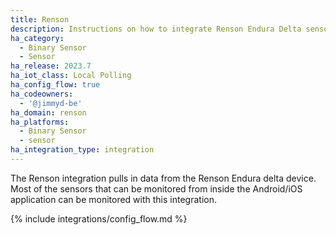 ```yaml
---
title: Renson
description: Instructions on how to integrate Renson Endura Delta sensors into Home Assistant.
ha_category:
  - Binary Sensor
  - Sensor
ha_release: 2023.7
ha_iot_class: Local Polling
ha_config_flow: true
ha_codeowners:
  - '@jimmyd-be'
ha_domain: renson
ha_platforms:
  - Binary Sensor
  - sensor
ha_integration_type: integration
---
```


The Renson integration pulls in data from the Renson Endura delta device. Most of the sensors that can be monitored from inside the Android/iOS application can be monitored with this integration.


{% include integrations/config_flow.md %}

